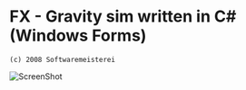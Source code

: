 # FX - Gravity sim written in C# (Windows Forms)

```(c) 2008 Softwaremeisterei```

![ScreenShot](https://github.com/softwaremeisterei/fx/blob/master/Screenshot.png?raw=true)


